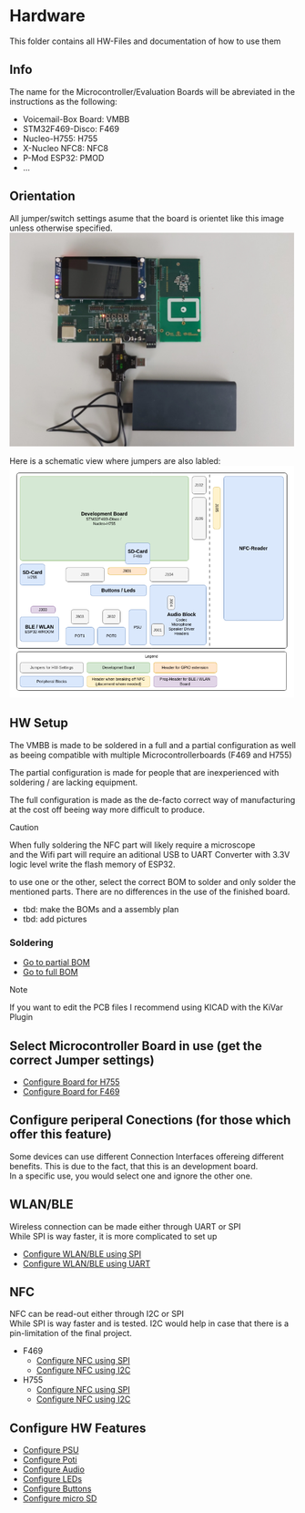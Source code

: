 # Hardware
This folder contains all HW-Files and documentation of how to use them

## Info
The name for the Microcontroller/Evaluation Boards will be abreviated in the instructions as the following:
- Voicemail-Box Board: 	VMBB
- STM32F469-Disco:		F469
- Nucleo-H755:			H755
- X-Nucleo NFC8:		NFC8
- P-Mod ESP32:			PMOD
- ...

## Orientation
All jumper/switch settings asume that the board is orientet like this image unless otherwise specified.   
<img src=../Hardware/Picture/20250507_130009.jpg width="500">

Here is a schematic view where jumpers are also labled:  
<img src=../Hardware/Diagramms/HardwareJumper-Overview.png width="500">

## HW Setup
The VMBB is made to be soldered in a full and a partial configuration as well as beeing compatible with
multiple Microcontrollerboards (F469 and H755)

The partial configuration is made for people that are inexperienced with soldering / are lacking equipment.  

The full configuration is made as the de-facto correct way of manufacturing at the cost off beeing way more difficult to produce.

> [!CAUTION]  
> When fully soldering the NFC part will likely require a microscope  
> and the Wifi part will require an aditional USB to UART Converter with 3.3V logic level write the flash memory of ESP32.

to use one or the other, select the correct BOM to solder and only solder the mentioned parts. There are no differences in the use of the finished board.

- tbd: make the BOMs and a assembly plan
- tbd: add pictures

### Soldering
- [Go to partial BOM](PCB/BOM/voicemail-box_partial.csv)
- [Go to full BOM](PCB/BOM/voicemail-box_full.csv)

> [!NOTE]  
> If you want to edit the PCB files I recommend using KICAD with the KiVar Plugin

## Select Microcontroller Board in use (get the correct Jumper settings)
- [Configure Board for H755](Config/H755/H755.md)
- [Configure Board for F469](Config/F469/F469.md)

## Configure periperal Conections (for those which offer this feature)
Some devices can use different Connection Interfaces offereing different benefits.
This is due to the fact, that this is an development board.  
In a specific use, you would select one and ignore the other one.

## WLAN/BLE
Wireless connection can be made either through UART or SPI  
While SPI is way faster, it is more complicated to set up
- [Configure WLAN/BLE using SPI](Config/SPI_WLAN.md)
- [Configure WLAN/BLE using UART](Config/UART_WLAN.md)
## NFC
NFC can be read-out either through I2C or SPI  
While SPI is way faster and is tested.
I2C would help in case that there is a pin-limitation of the final project.
- F469
    - [Configure NFC using SPI](Config/F469/NFC_SPI_F469.md)
    - [Configure NFC using I2C](Config/F469/NFC_I2C_F469.md) 
- H755
    - [Configure NFC using SPI](Config/H755/NFC_SPI_H755.md)
    - [Configure NFC using I2C](Config/H755/NFC_I2C_H755.md) 

## Configure HW Features
- [Configure PSU](Config/PSU.md)
- [Configure Poti](Config/Poti.md)
- [Configure Audio](Config/Audio.md)
- [Configure LEDs](Config/Leds.md)
- [Configure Buttons](Config/Buttons.md)
- [Configure micro SD](Config/uSD.md)
